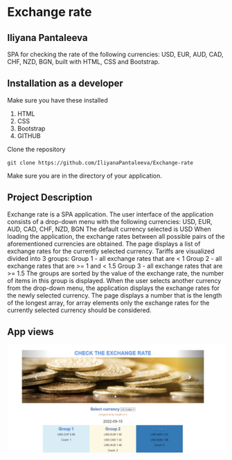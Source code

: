# Exchange rate

## Iliyana Pantaleeva 

SPA for checking the rate of the following currencies: USD, EUR, AUD, CAD, CHF, NZD, BGN, built with HTML, CSS and Bootstrap. 


## Installation as a developer

Make sure you have these installed

1. HTML
2. CSS
3. Bootstrap
4. GITHUB

Clone the repository

```
git clone https://github.com/IliyanaPantaleeva/Exchange-rate
```

Make sure you are in the directory of your application.

## Project Description
Exchange rate is a SPA application. The user interface of the application consists of a drop-down menu with the following currencies: USD, EUR, AUD, CAD, CHF, NZD, BGN
The default currency selected is USD
When loading the application, the exchange rates between all possible pairs of the aforementioned currencies are obtained.
The page displays a list of exchange rates for the currently selected currency.
Tariffs are visualized divided into 3 groups:
Group 1 - all exchange rates that are < 1
Group 2 - all exchange rates that are >= 1 and < 1.5
Group 3 - all exchange rates that are >= 1.5
The groups are sorted by the value of the exchange rate, the number of items in this group is displayed.
When the user selects another currency from the drop-down menu, the application displays the exchange rates for the newly selected currency.
The page displays a number that is the length of the longest array, for array elements only the exchange rates for the currently selected currency should be considered.


## App views
  ![display home ](./currency-app.jpg)

